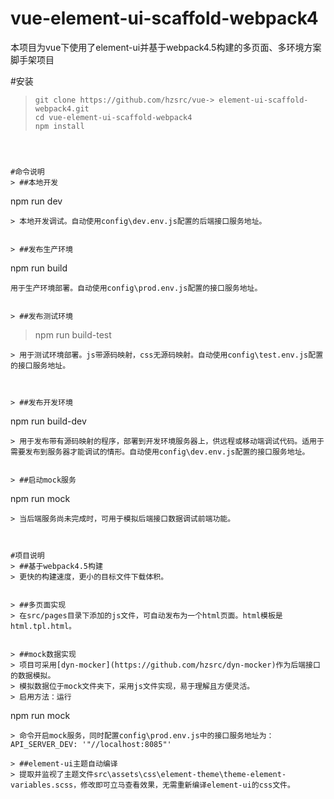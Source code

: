 # vue-element-ui-scaffold-webpack4
本项目为vue下使用了element-ui并基于webpack4.5构建的多页面、多环境方案脚手架项目


#安装
> ```
> git clone https://github.com/hzsrc/vue-> element-ui-scaffold-webpack4.git
> cd vue-element-ui-scaffold-webpack4
> npm install
```



#命令说明
> ##本地开发
```
npm run dev
```
> 本地开发调试。自动使用config\dev.env.js配置的后端接口服务地址。


> ##发布生产环境
```
npm run build
```
用于生产环境部署。自动使用config\prod.env.js配置的接口服务地址。


> ##发布测试环境
```
> npm run build-test
```
> 用于测试环境部署。js带源码映射，css无源码映射。自动使用config\test.env.js配置的接口服务地址。



> ##发布开发环境
```
npm run build-dev
```
> 用于发布带有源码映射的程序，部署到开发环境服务器上，供远程或移动端调试代码。适用于需要发布到服务器才能调试的情形。自动使用config\dev.env.js配置的接口服务地址。


> ##启动mock服务
```
npm run mock
```
> 当后端服务尚未完成时，可用于模拟后端接口数据调试前端功能。



#项目说明
> ##基于webpack4.5构建
> 更快的构建速度，更小的目标文件下载体积。


> ##多页面实现
> 在src/pages目录下添加的js文件，可自动发布为一个html页面。html模板是html.tpl.html。


> ##mock数据实现
> 项目可采用[dyn-mocker](https://github.com/hzsrc/dyn-mocker)作为后端接口的数据模拟。
> 模拟数据位于mock文件夹下，采用js文件实现，易于理解且方便灵活。
> 启用方法：运行
```
npm run mock
```
> 命令开启mock服务，同时配置config\prod.env.js中的接口服务地址为：API_SERVER_DEV: '"//localhost:8085"'

> ##element-ui主题自动编译
> 提取并监视了主题文件src\assets\css\element-theme\theme-element-variables.scss，修改即可立马查看效果，无需重新编译element-ui的css文件。

